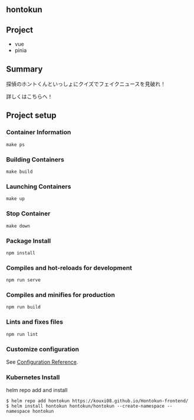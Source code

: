 ## hontokun

## Project 
- vue
- pinia

## Summary

探偵のホントくんといっしょにクイズでフェイクニュースを見破れ！

詳しくはこちらへ！



## Project setup

### Container Information
```
make ps
```

### Building Containers
```
make build
```

### Launching Containers
```
make up
```

### Stop Container
```
make down
```

### Package Install
```
npm install
```

### Compiles and hot-reloads for development
```
npm run serve
```

### Compiles and minifies for production
```
npm run build
```

### Lints and fixes files
```
npm run lint
```

### Customize configuration
See [Configuration Reference](https://cli.vuejs.org/config/).


### Kubernetes Install
helm repo add and install
```
$ helm repo add hontokun https://kouxi08.github.io/Hontokun-frontend/
$ helm install hontokun hontokun/hontokun --create-namespace --namespace hontokun
```